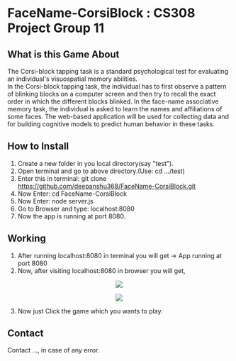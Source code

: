 # FaceName-CorsiBlock : CS308 Project Group 11

## What is this Game About

The Corsi-block tapping task is a standard psychological test for evaluating an individual's visuospatial memory abilities.  
In the Corsi-block tapping task, the individual has to first observe a pattern of blinking blocks on a computer screen and then try to recall the exact order in which the different blocks blinked. In the face-name associative memory task, the individual is asked to learn the names and affiliations of some faces. The web-based application will be used for collecting data and for building cognitive models to predict human behavior in these tasks.

## How to Install

1. Create a new folder in you local directory(say "test").
2. Open terminal and go to above directory.(Use: cd .../test)
3. Enter this in terminal: git clone https://github.com/deepanshu368/FaceName-CorsiBlock.git
4. Now Enter: cd FaceName-CorsiBlock
5. Now Enter: node server.js
6. Go to Browser and type: localhost:8080
7. Now the app is running at port 8080.

## Working 

1. After running localhost:8080 in terminal you will get -> App running at port 8080
2. Now, after visiting localhost:8080 in browser you will get,

<p align="center">
<img src="https://github.com/deepanshu368/FaceName-CorsiBlock/tree/main/public/screen1.png" />
</p>
<p align="center">
<img src="https://github.com/deepanshu368/FaceName-CorsiBlock/tree/main/public/screen2.png" />
</p>

3. Now just Click the game which you wants to play.


## Contact

Contact ..., in case of any error.

